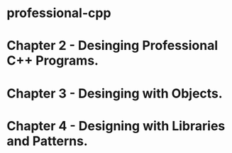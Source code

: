 # professional-cpp

# Chapter 2 - Desinging Professional C++ Programs.

# Chapter 3 - Desinging with Objects.

# Chapter 4 - Designing with Libraries and Patterns.